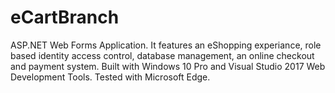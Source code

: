 # eCartBranch
 ASP.NET Web Forms Application. It features an eShopping experiance, role based identity access control, database management, an online checkout and payment system. Built with Windows 10 Pro and Visual Studio 2017 Web Development Tools. Tested with Microsoft Edge.
